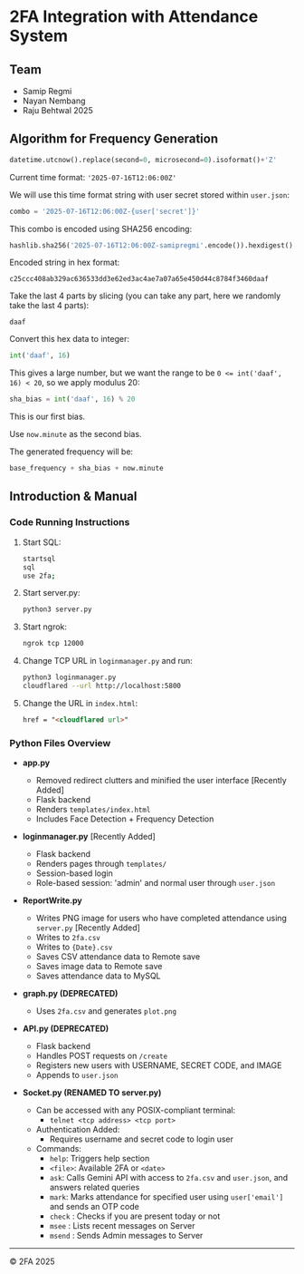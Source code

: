 # 2FA Integration with Attendance System

## Team
- Samip Regmi
- Nayan Nembang
- Raju Behtwal 2025

## Algorithm for Frequency Generation

```python
datetime.utcnow().replace(second=0, microsecond=0).isoformat()+'Z'
```

Current time format: `'2025-07-16T12:06:00Z'`

We will use this time format string with user secret stored within `user.json`:

```python
combo = '2025-07-16T12:06:00Z-{user['secret']}'
```

This combo is encoded using SHA256 encoding:

```python
hashlib.sha256('2025-07-16T12:06:00Z-samipregmi'.encode()).hexdigest()
```

Encoded string in hex format:

```
c25ccc408ab329ac636533dd3e62ed3ac4ae7a07a65e450d44c8784f3460daaf
```

Take the last 4 parts by slicing (you can take any part, here we randomly take the last 4 parts):

```
daaf
```

Convert this hex data to integer:

```python
int('daaf', 16)
```

This gives a large number, but we want the range to be `0 <= int('daaf', 16) < 20`, so we apply modulus 20:

```python
sha_bias = int('daaf', 16) % 20
```

This is our first bias.

Use `now.minute` as the second bias.

The generated frequency will be:

```python
base_frequency + sha_bias + now.minute
```

## Introduction & Manual

### Code Running Instructions

1. Start SQL:
   ```bash
   startsql
   sql
   use 2fa;
   ```

2. Start server.py:
   ```bash
   python3 server.py
   ```

3. Start ngrok:
   ```bash
   ngrok tcp 12000
   ```

4. Change TCP URL in `loginmanager.py` and run:
   ```bash
   python3 loginmanager.py
   cloudflared --url http://localhost:5800
   ```

5. Change the URL in `index.html`:
   ```html
   href = "<cloudflared url>"
   ```

### Python Files Overview

- **app.py**
  - Removed redirect clutters and minified the user interface [Recently Added]
  - Flask backend
  - Renders `templates/index.html`
  - Includes Face Detection + Frequency Detection

- **loginmanager.py** [Recently Added]
  - Flask backend
  - Renders pages through `templates/`
  - Session-based login
  - Role-based session: 'admin' and normal user through `user.json`

- **ReportWrite.py**
  - Writes PNG image for users who have completed attendance using `server.py` [Recently Added]
  - Writes to `2fa.csv`
  - Writes to `{Date}.csv`
  - Saves CSV attendance data to Remote save
  - Saves image data to Remote save
  - Saves attendance data to MySQL

- **graph.py (DEPRECATED)**
  - Uses `2fa.csv` and generates `plot.png`

- **API.py (DEPRECATED)**
  - Flask backend
  - Handles POST requests on `/create`
  - Registers new users with USERNAME, SECRET CODE, and IMAGE
  - Appends to `user.json`

- **Socket.py (RENAMED TO server.py)**
  - Can be accessed with any POSIX-compliant terminal:
    - `telnet <tcp address> <tcp port>`
  - Authentication Added:
    - Requires username and secret code to login user
  - Commands:
    - `help`: Triggers help section
    - `<file>`: Available 2FA or `<date>`
    - `ask`: Calls Gemini API with access to `2fa.csv` and `user.json`, and answers related queries
    - `mark`: Marks attendance for specified user using `user['email']` and sends an OTP code
    - `check` : Checks if you are present today or not
    - `msee` : Lists recent messages on Server
    - `msend` : Sends Admin messages to Server

---

&copy; 2FA 2025